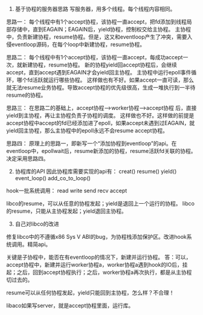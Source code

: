 1. 基于协程的服务器思路
写服务器，用多个线程。每个线程内容相同。

思路一：
每个线程中有1个accept协程，该协程一直accept，把fd添加到线程局部存储中，直到EAGAIN；EAGAIN后，yield协程，控制权交给主协程。
主协程中，负责新建协程，resume协程。但是，这又和eventloop产生了冲突，需要入侵eventloop源码，在每个loop中新建协程，resume协程。

思路二：
每个线程中有1个accept协程，该协程一直accept，每成功accept一次，就新建协程，resume协程。
新的协程yield回accept协程后，会继续accept，直到accept遇到EAGAIN才会yield回主协程。
主协程中运行epoll事件循环，哪个fd活跃就运行哪些协程。
这样做也有不好。如果accept一直可读，那么就无法resume业务协程。导致accept协程的优先级很高，生成一堆执行到一半待resume的协程。


思路三：
在思路二的基础上，accept协程-->worker协程-->accept协程 后，直接yield到主协程，再让主协程负责子协程的调度。
这样做也不好。这样做的前提是accept协程中accept的fd已经添加进了epoll，如果accept未遇到过EAGAIN，就yield回主协程，那么主协程中的epoll永远不会resume accept协程。


思路四：
原理上的思路一，即新写一个“添加协程到eventloop”的api。在eventloop中，epollwait后，resume新添加的协程，resume活跃fd关联的协程。
决定采用思路四。


2. 协程库的API
因此协程库需要实现的api有：
creat()
resume()
yield()
event_loop()
add_co_to_loop()

hook一批系统调用：
read
write
send
recv
accept


libco的resume，可以从任意的协程发起；yield是退回上一个运行的协程。
libco的resume，只能从主协程发起；yield退回主协程。

3. 自己对libco的改进

修复libco中的不遵循x86 Sys V ABI的bug，为协程栈添加保护区。改进hook系统调用。精简api。

关键是子协程中，能否在有eventloop的情况下，新建并运行协程。
答：可以，accept协程中，新建并运行worker协程a，worker协程a遇到hook的IO后，挂起；之后，回到accept协程执行；之后，worker协程a再次执行，都是从主协程切过去的。



resume可以从任何协程发起，yield只能回到主协程，怎么样？不合理！


libaco如果写server，就是accept协程里面，运行库。






